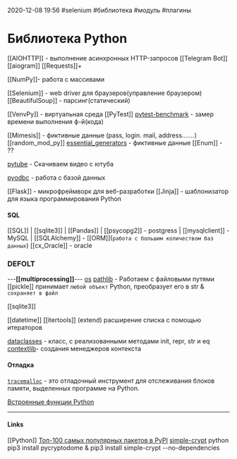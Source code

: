 2020-12-08 19:56
#selenium #библиотека #модуль #плагины 
# Библиотека Python
[[AIOHTTP]] - выполнение асинхронных HTTP-запросов
[[Telegram Bot]] [[aiogram]]
[[Requests]]+[](https://smartiqa.ru/blog/python-requests)


[[NumPy]]- работа с массивами

[[Selenium]] - web driver для браузеров(управление браузером)
[[BeautifulSoup]] - парсинг(статический)

[[VenvPy]] - виртуальная среда
[[PyTest]]
[pytest-benchmark](https://pytest-benchmark.readthedocs.io/en/latest/usage.html) - замер времени выполнения ф-й(кода)

[[Mimesis]] - фиктивные данные (pass, login. mail, address.......)
[[random_mod_py]]
[essential_generators](https://github.com/shane-mason/essential-generators) - фиктивные данные
[[Enum]] - ?? 

[pytube](https://t.me/c/1400358557/82) - Скачиваем видео с ютуба

[pyodbc](https://dvsemenov.ru/dostup-k-bazam-dannyx-v-python-s-pomoshhyu-pyodbc/) - работа с базой данных

[[Flask]] - микрофреймворк для веб-разработки
[[Jinja]] - шаблонизатор для языка программирования Python
#### SQL
[[SQL]] | [[sqlite3]] | [[Pandas]] | [[psycopg2]] - postgress | 
[[mysqlclient]] - MySQL | [[SQLAlchemy]] - [[ORM]](`работа с большим количеством баз данных`)
[[cx_Oracle]] - oracle

### DEFOLT
---__[[multiprocessing]]__---
[os](https://egorovegor.ru/python-os-module/)
[pathlib](https://t.me/c/1400358557/65)  - Работаем с файловыми путями
[[pickle]] принимает `любой объект` Python, преобразует его в str & `сохраняет в файл`

[[sqlite3]]

[[datetime]]
[[itertools]] (extend) расширение списка с помощью итераторов

[dataclasses](https://t.me/c/1400358557/64) - класс, с реализованными методами init, repr, str и eq
[contextlib](https://docs-python.ru/standart-library/modul-contextlib-python/)- создания менеджеров контекста

#### Отладка
[`tracemalloc`](https://docs-python.ru/standart-library/modul-tracemalloc-python/ "Модуль tracemalloc в Python, отслеживание блоков памяти.") - это отладочный инструмент для отслеживания блоков памяти, выделенных программе на Python.

[Встроенные функции Python](https://docs-python.ru/tutorial/vstroennye-funktsii-interpretatora-python/ "Встроенные функции Python.")
____________________________
#### Links
 [[Python]] 
 [Топ-100 самых популярных пакетов в PyPI](https://pythonist.ru/top-100-samyh-populyarnyh-paketov-v-pypi/)
 [simple-crypt](https://stackoverflow.com/questions/57065396/installing-python-simple-crypt-on-windows10#62556401) python pip3 install pycryptodome & pip3 install simple-crypt --no-dependencies